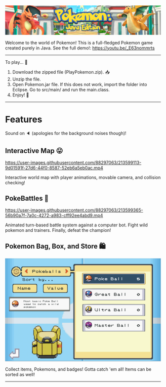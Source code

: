![image](/Demos/header.png)

Welcome to the world of Pokemon! This is a full-fledged Pokemon game created purely in Java. 
See the full demo!: https://youtu.be/_E63nommrts

---

To play... 🤩
1. Download the zipped file (PlayPokemon.zip). 📥
2. Unzip the file. 
3. Open Pokemon.jar file. If this does not work, import the folder into Eclipse. Go to src/main/ and run the main.class.
4. Enjoy! 🥳

---
# Features 
Sound on 🔈 (apologies for the background noises though)!
## Interactive Map 😛
https://user-images.githubusercontent.com/88297063/213599113-9d01591f-27d6-44f0-8587-52eb6a5eb0ac.mp4

Interactive world map with player animations, movable camera, and collision checking!

## PokeBattles 🤠
https://user-images.githubusercontent.com/88297063/213599365-56b90a7f-7a0c-4272-a983-cff92ee4abd9.mp4

Animated turn-based battle system against a computer bot. Fight wild pokemon and trainers. Finally, defeat the champion!

## Pokemon Bag, Box, and Store 🛍
![image](/Demos/Bag_Demo.png)

Collect items, Pokemons, and badges! Gotta catch 'em all!
Items can be sorted as well!

---


